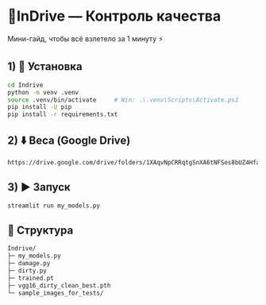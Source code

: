 # 🚕InDrive — Контроль качества

Мини-гайд, чтобы всё взлетело за 1 минуту ⚡️

## 1) 🧰 Установка
```bash
cd Indrive
python -m venv .venv
source .venv/bin/activate     # Win: .\.venv\Scripts\Activate.ps1
pip install -U pip
pip install -r requirements.txt
```
## 2) ⬇️ Веса (Google Drive)
```bash
https://drive.google.com/drive/folders/1XAqvNpCRRqtgSnXA6tNFSes8bUZ4Hfad
```
## 3) ▶️ Запуск
```bash
streamlit run my_models.py
```
## 📁 Структура
```bash
Indrive/
├─ my_models.py
├─ damage.py
├─ dirty.py
├─ trained.pt
├─ vgg16_dirty_clean_best.pth
└─ sample_images_for_tests/
```